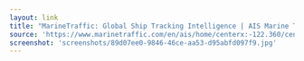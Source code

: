 ```yaml
---
layout: link
title: "MarineTraffic: Global Ship Tracking Intelligence | AIS Marine Traffic"
source: 'https://www.marinetraffic.com/en/ais/home/centerx:-122.360/centery:47.607/zoom:13'
screenshot: 'screenshots/89d07ee0-9846-46ce-aa53-d95abfd097f9.jpg'
---
```


